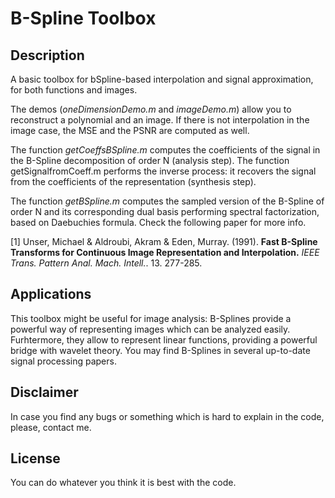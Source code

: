 # B-Spline Toolbox

## Description

A basic toolbox for bSpline-based interpolation and signal approximation, for both functions and images. 

The demos (*oneDimensionDemo.m* and *imageDemo.m*) allow you to reconstruct a polynomial and an image. If there is not interpolation in the image case, the MSE and the PSNR are computed as well.

The function *getCoeffsBSpline.m* computes the coefficients of the signal in the B-Spline decomposition of order N (analysis step). The function getSignalfromCoeff.m performs the inverse process: it recovers the signal from the coefficients of the representation (synthesis step). 

The function *getBSpline.m* computes the sampled version of the B-Spline of order N and its corresponding dual basis performing spectral factorization, based on Daebuchies formula. Check the following paper for more info. 

[1] Unser, Michael & Aldroubi, Akram & Eden, Murray. (1991). **Fast B-Spline Transforms for Continuous Image Representation and Interpolation.** *IEEE Trans. Pattern Anal. Mach. Intell.*. 13. 277-285.

## Applications

This toolbox might be useful for image analysis: B-Splines provide a powerful way of representing images which can be analyzed easily. Furhtermore, they allow to represent linear functions, providing a powerful bridge with wavelet theory.  You may find B-Splines in several up-to-date signal processing papers.
## Disclaimer

In case you find any bugs or something which is hard to explain in the code, please, contact me.

## License

You can do whatever you think it is best with the code.
